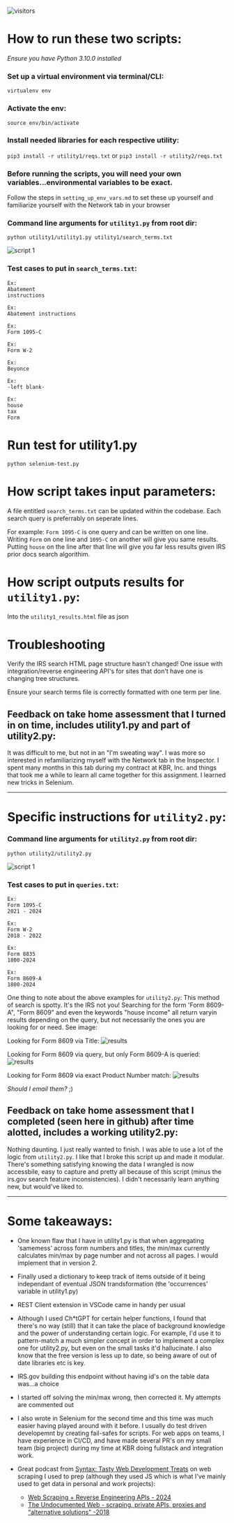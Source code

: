 ![visitors](https://visitor-badge.laobi.icu/badge?page_id=erikkaincolor.903065140)

# How to run these two scripts:

*Ensure you have Python 3.10.0 installed* 

### Set up a virtual environment via terminal/CLI:
`virtualenv env`

###  Activate the env:
`source env/bin/activate`

### Install needed libraries for each respective utility:
`pip3 install -r utility1/reqs.txt` or `pip3 install -r utility2/reqs.txt`

###  Before running the scripts, you will need your own variables...environmental variables to be exact.
Follow the steps in `setting_up_env_vars.md` to set these up yourself and familiarize yourself with the Network tab in your browser

### Command line arguments for `utility1.py` from root dir:
`python utility1/utility1.py utility1/search_terms.txt`

![script 1](md_img/utility1-recording.gif)

###  Test cases to put in `search_terms.txt`:
```
Ex:
Abatement
instructions

Ex:
Abatement instructions

Ex:
Form 1095-C

Ex:
Form W-2

Ex:
Beyonce

Ex:
-left blank-

Ex:
house
tax
Form
```
# Run test for utility1.py
`python selenium-test.py`


# How script takes input parameters:
A file entitled `search_terms.txt` can be updated within the codebase. Each search query is preferrably on seperate lines. 

For example: `Form 1095-C` is one query and can be written on one line. Writing `Form` on one line and `1095-C` on another will give you same results. Putting `house` on the line after that line will give you far less results given IRS prior docs search algorithim. 

# How script outputs results for `utility1.py`:
Into the `utility1_results.html` file as json

# Troubleshooting
Verify the IRS search HTML page structure hasn't changed! One issue with integration/reverse engineering API's for sites that don't have one is changing tree structures.

Ensure your search terms file is correctly formatted with one term per line.

## Feedback on take home assessment that I turned in on time, includes utility1.py and part of utility2.py:
It was difficult to me, but not in an "I'm sweating way". I was more so interested in refamiliarizing myself with the Network tab in the Inspector. I spent many months in this tab during my contract at KBR, Inc. and things that took me a while to learn all came together for this assignment. I learned new tricks in Selenium. 

----------
# Specific instructions for `utility2.py`:

###  Command line arguments for `utility2.py` from root dir:
`python utility2/utility2.py`

![script 1](md_img/utility2-recording.gif)

###  Test cases to put in `queries.txt`:
```
Ex:
Form 1095-C
2021 - 2024

Ex:
Form W-2
2018 - 2022

Ex:
Form 8835
1800-2024

Ex:
Form 8609-A
1800-2024
```

One thing to note about the above examples for `utility2.py`:
This method of search is spotty. It's the IRS not you! Searching for the form 'Form 8609-A", "Form 8609" and even the keywords "house income" all return varyin results depending on the query, but not necessarily the ones you are looking for or need. See image:

Looking for Form 8609 via Title:
![results](md_img/inconsistent_results.png)

Looking for Form 8609 via query, but only Form 8609-A is queried:
![results](md_img/inconsistent_results2.png)

Looking for Form 8609 via exact Product Number match:
![results](md_img/inconsistent_results3.png)

*Should I email them?* ;)

## Feedback on take home assessment that I completed (seen here in github) after time alotted, includes a working utility2.py:
Nothing daunting. I just really wanted to finish. I was able to use a lot of the logic from `utility2.py`. I like that I broke this script up and made it modular. There's something satisfying knowing the data I wrangled is now accessbile, easy to capture and pretty all because of this script (minus the irs.gov search feature inconsistencies). I didn't necessarily learn anything new, but would've liked to.

-----------

# Some takeaways:

* One known flaw that I have in utility1.py is that when aggregating 'samemess' across form numbers and titles, the min/max currently calculates min/max by page number and not across all pages. I would implement that in version 2.

* Finally used a dictionary to keep track of items outside of it being independant of eventual JSON trandsformation (the 'occurrences' variable in utility1.py)

* REST Client extension in VSCode came in handy per usual

* Although I used Ch*tGPT for certain helper functions, I found that there's no way (still) that it can take the place of background knowledge and the power of understanding certain logic. For example, I'd use it to pattern-match a much simpler concept in order to implement a complex one for utility2.py, but even on the small tasks it'd hallucinate. I also know that the free version is less up to date, so being aware of out of date libraries etc is key.

* IRS.gov building this endpoint without having  id's on the table data was...a choice

* I started off solving the min/max wrong, then corrected it. My attempts are commented out

* I also wrote in Selenium for the second time and this time was much easier having played around with it before. I usually do test driven developemnt by creating fail-safes for scripts. For web apps on teams, I have experience in CI/CD, and have made several PR's on my small team (big project) during my time at KBR doing fullstack and integration work.

* Great podcast from [Syntax: Tasty Web Development Treats](https://syntax.fm/show/60/the-undocumented-web-scraping-private-apis-proxies-and-alternative-solutions) on web scraping I used to prep (although they used JS which is what I've mainly used to get data in personal and work projects): 
    * [Web Scraping + Reverse Engineering APIs - 2024](https://open.spotify.com/episode/6QuwVPSE0iSORqDnx4VSVN?si=0935ad346c2541f2)
    * [The Undocumented Web - scraping, private APIs, proxies and “alternative solutions" -2018](https://open.spotify.com/episode/0YfWhIdgACU1fRSY9chGWq?si=ebfdab9a01bd4f39)
